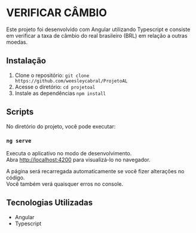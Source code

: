 # VERIFICAR CÂMBIO

Este projeto foi desenvolvido com Angular utilizando Typescript e consiste em verificar a taxa de câmbio do real brasileiro (BRL) em relação a outras moedas.

## Instalação

1. Clone o repositório: `git clone https://github.com/weesleycabral/ProjetoAL`
3. Acesse o diretório: `cd projetoal`
4. Instale as dependências `npm install`

## Scripts

No diretório do projeto, você pode executar:

### `ng serve`

Executa o aplicativo no modo de desenvolvimento.\
Abra [http://localhost:4200](http://localhost:4200) para visualizá-lo no navegador.

A página será recarregada automaticamente se você fizer alterações no código.\
Você também verá quaisquer erros no console.

## Tecnologias Utilizadas

- Angular
- Typescript
